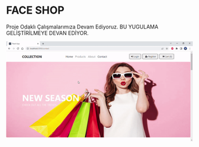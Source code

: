 <h1>FACE SHOP</h1>

Proje Odaklı Çalışmalarımıza Devam Ediyoruz.
BU YUGULAMA 
GELİŞTİRİLMEYE DEVAN 
EDİYOR.

   ![](emart.gif)
